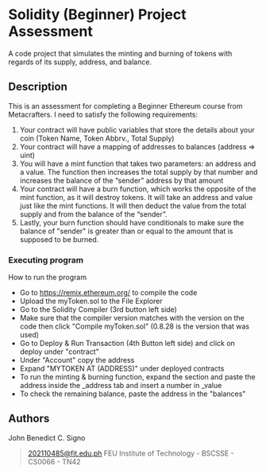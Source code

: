# Solidity (Beginner) Project Assessment

A code project that simulates the minting and burning of tokens with regards of its supply, address, and balance.

## Description

This is an assessment for completing a Beginner Ethereum course from Metacrafters. I need to satisfy the following requirements:

1. Your contract will have public variables that store the details about your coin (Token Name, Token Abbrv., Total Supply)
2. Your contract will have a mapping of addresses to balances (address => uint)
3. You will have a mint function that takes two parameters: an address and a value.
   The function then increases the total supply by that number and increases the balance 
   of the “sender” address by that amount
4. Your contract will have a burn function, which works the opposite of the mint function, as it will destroy tokens. 
   It will take an address and value just like the mint functions. It will then deduct the value from the total supply 
   and from the balance of the “sender”.
5. Lastly, your burn function should have conditionals to make sure the balance of "sender" is greater than or equal 
   to the amount that is supposed to be burned.

### Executing program

How to run the program
* Go to https://remix.ethereum.org/ to compile the code
* Upload the myToken.sol to the File Explorer
* Go to the Solidity Compiler (3rd button left side)
* Make sure that the compiler version matches with the version on the code then click "Compile myToken.sol" (0.8.28 is the version that was used)
* Go to Deploy & Run Transaction (4th Button left side) and click on deploy under "contract"
* Under "Account" copy the address
* Expand "MYTOKEN AT (ADDRESS)" under deployed contracts
* To run the minting & burning function, expand the section and paste the address inside the _address tab and insert a number in _value
* To check the remaining balance, paste the address in the "balances"
  
## Authors

John Benedict C. Signo
> 202110485@fit.edu.ph
> FEU Institute of Technology - BSCSSE - CS0066 - TN42
